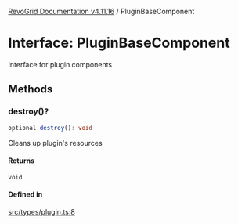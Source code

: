 [RevoGrid Documentation v4.11.16](README.md) / PluginBaseComponent

# Interface: PluginBaseComponent

Interface for plugin components

## Methods

### destroy()?

```ts
optional destroy(): void
```

Cleans up plugin's resources

#### Returns

`void`

#### Defined in

[src/types/plugin.ts:8](https://github.com/revolist/revogrid/blob/763c92aaba8e74029a3eccde1c674251aae1a42c/src/types/plugin.ts#L8)
